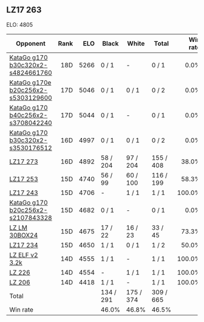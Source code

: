 ## LZ17 263 ##

ELO: 4805

Opponent | Rank | ELO | Black | White | Total | Win rate
---------|-----:|----:|-------|-------|-------|-------:
[KataGo g170 b30c320x2-s4824661760](KataGo%20g170%20b30c320x2-s4824661760.md) | 18D | 5266 | 0 / 1 | - | 0 / 1 | 0.0%
[KataGo g170e b20c256x2-s5303129600](KataGo%20g170e%20b20c256x2-s5303129600.md) | 17D | 5046 | 0 / 1 | 0 / 1 | 0 / 2 | 0.0%
[KataGo g170 b40c256x2-s3708042240](KataGo%20g170%20b40c256x2-s3708042240.md) | 17D | 5044 | 0 / 1 | - | 0 / 1 | 0.0%
[KataGo g170 b30c320x2-s3530176512](KataGo%20g170%20b30c320x2-s3530176512.md) | 16D | 4997 | 0 / 1 | 0 / 1 | 0 / 2 | 0.0%
[LZ17 273](LZ17%20273.md) | 16D | 4892 | 58 / 204 | 97 / 204 | 155 / 408 | 38.0%
[LZ17 253](LZ17%20253.md) | 15D | 4740 | 56 / 99 | 60 / 100 | 116 / 199 | 58.3%
[LZ17 243](LZ17%20243.md) | 15D | 4706 | - | 1 / 1 | 1 / 1 | 100.0%
[KataGo g170 b20c256x2-s2107843328](KataGo%20g170%20b20c256x2-s2107843328.md) | 15D | 4682 | 0 / 1 | - | 0 / 1 | 0.0%
[LZ LM 30BOX24](LZ%20LM%2030BOX24.md) | 15D | 4675 | 17 / 22 | 16 / 23 | 33 / 45 | 73.3%
[LZ17 234](LZ17%20234.md) | 15D | 4650 | 1 / 1 | 0 / 1 | 1 / 2 | 50.0%
[LZ ELF v2 3.2k](LZ%20ELF%20v2%203.2k.md) | 14D | 4555 | 1 / 1 | - | 1 / 1 | 100.0%
[LZ 226](LZ%20226.md) | 14D | 4554 | - | 1 / 1 | 1 / 1 | 100.0%
[LZ 206](LZ%20206.md) | 14D | 4418 | 1 / 1 | - | 1 / 1 | 100.0%
Total | | | 134 / 291 | 175 / 374 | 309 / 665 | 
Win rate| | | 46.0% | 46.8% | 46.5% | 
